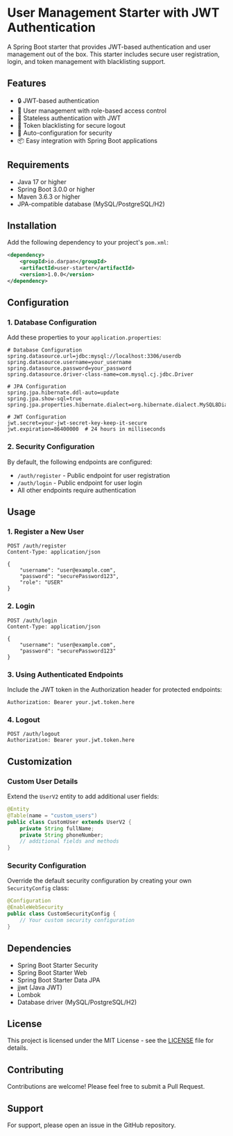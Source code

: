 # User Management Starter with JWT Authentication

A Spring Boot starter that provides JWT-based authentication and user management out of the box. This starter includes secure user registration, login, and token management with blacklisting support.

## Features

- 🔒 JWT-based authentication
- 👤 User management with role-based access control
- 🔄 Stateless authentication with JWT
- 🚫 Token blacklisting for secure logout
- 🔄 Auto-configuration for security
- 📦 Easy integration with Spring Boot applications

## Requirements

- Java 17 or higher
- Spring Boot 3.0.0 or higher
- Maven 3.6.3 or higher
- JPA-compatible database (MySQL/PostgreSQL/H2)

## Installation

Add the following dependency to your project's `pom.xml`:

```xml
<dependency>
    <groupId>io.darpan</groupId>
    <artifactId>user-starter</artifactId>
    <version>1.0.0</version>
</dependency>
```

## Configuration

### 1. Database Configuration
Add these properties to your `application.properties`:

```properties
# Database Configuration
spring.datasource.url=jdbc:mysql://localhost:3306/userdb
spring.datasource.username=your_username
spring.datasource.password=your_password
spring.datasource.driver-class-name=com.mysql.cj.jdbc.Driver

# JPA Configuration
spring.jpa.hibernate.ddl-auto=update
spring.jpa.show-sql=true
spring.jpa.properties.hibernate.dialect=org.hibernate.dialect.MySQL8Dialect

# JWT Configuration
jwt.secret=your-jwt-secret-key-keep-it-secure
jwt.expiration=86400000  # 24 hours in milliseconds
```

### 2. Security Configuration
By default, the following endpoints are configured:
- `/auth/register` - Public endpoint for user registration
- `/auth/login` - Public endpoint for user login
- All other endpoints require authentication

## Usage

### 1. Register a New User
```http
POST /auth/register
Content-Type: application/json

{
    "username": "user@example.com",
    "password": "securePassword123",
    "role": "USER"
}
```

### 2. Login
```http
POST /auth/login
Content-Type: application/json

{
    "username": "user@example.com",
    "password": "securePassword123"
}
```

### 3. Using Authenticated Endpoints
Include the JWT token in the Authorization header for protected endpoints:
```
Authorization: Bearer your.jwt.token.here
```

### 4. Logout
```http
POST /auth/logout
Authorization: Bearer your.jwt.token.here
```

## Customization

### Custom User Details
Extend the `UserV2` entity to add additional user fields:

```java
@Entity
@Table(name = "custom_users")
public class CustomUser extends UserV2 {
    private String fullName;
    private String phoneNumber;
    // additional fields and methods
}
```

### Security Configuration
Override the default security configuration by creating your own `SecurityConfig` class:

```java
@Configuration
@EnableWebSecurity
public class CustomSecurityConfig {
    // Your custom security configuration
}
```

## Dependencies

- Spring Boot Starter Security
- Spring Boot Starter Web
- Spring Boot Starter Data JPA
- jjwt (Java JWT)
- Lombok
- Database driver (MySQL/PostgreSQL/H2)

## License

This project is licensed under the MIT License - see the [LICENSE](LICENSE) file for details.

## Contributing

Contributions are welcome! Please feel free to submit a Pull Request.

## Support

For support, please open an issue in the GitHub repository.
